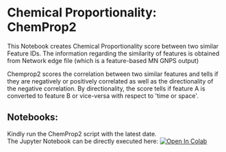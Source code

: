 # Chemical Proportionality: ChemProp2
This Notebook creates Chemical Proportionality score between two similar Feature IDs. The information regarding the similarity of features is obtained from Network edge file (which is a feature-based MN GNPS output)

Chemprop2 scores the correlation between two similar features and tells if they are negatively or positively correlated as well as the directionality of the negative correlation. By directionality, the score tells if feature A is converted to feature B or vice-versa with respect to 'time or space'.

## Notebooks:
Kindly run the ChemProp2 script with the latest date. <br>
The Jupyter Notebook can be directly executed here: [![Open In Colab](https://colab.research.google.com/assets/colab-badge.svg)](https://colab.research.google.com/github/Functional-Metabolomics-Lab/ChemProp2/blob/main)
